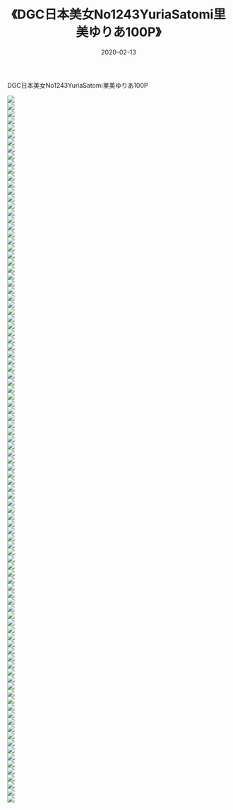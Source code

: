 ﻿---
layout: post
title:  《DGC日本美女No1243YuriaSatomi里美ゆりあ100P》
date:   2020-02-13
img: http://pic.660000.xyz/1:/性感/2020/DGC日本美女No1243YuriaSatomi里美ゆりあ100P/000.jpg
categories: [美女, 清纯, 唯美]
---

DGC日本美女No1243YuriaSatomi里美ゆりあ100P

  ![](http://pic.660000.xyz/1:/性感/2020/DGC日本美女No1243YuriaSatomi里美ゆりあ100P/001.jpg) <br> ![](http://pic.660000.xyz/1:/性感/2020/DGC日本美女No1243YuriaSatomi里美ゆりあ100P/002.jpg) <br> ![](http://pic.660000.xyz/1:/性感/2020/DGC日本美女No1243YuriaSatomi里美ゆりあ100P/003.jpg) <br> ![](http://pic.660000.xyz/1:/性感/2020/DGC日本美女No1243YuriaSatomi里美ゆりあ100P/004.jpg) <br> ![](http://pic.660000.xyz/1:/性感/2020/DGC日本美女No1243YuriaSatomi里美ゆりあ100P/005.jpg) <br> ![](http://pic.660000.xyz/1:/性感/2020/DGC日本美女No1243YuriaSatomi里美ゆりあ100P/006.jpg) <br> ![](http://pic.660000.xyz/1:/性感/2020/DGC日本美女No1243YuriaSatomi里美ゆりあ100P/007.jpg) <br> ![](http://pic.660000.xyz/1:/性感/2020/DGC日本美女No1243YuriaSatomi里美ゆりあ100P/008.jpg) <br> ![](http://pic.660000.xyz/1:/性感/2020/DGC日本美女No1243YuriaSatomi里美ゆりあ100P/009.jpg) <br> ![](http://pic.660000.xyz/1:/性感/2020/DGC日本美女No1243YuriaSatomi里美ゆりあ100P/010.jpg) <br> ![](http://pic.660000.xyz/1:/性感/2020/DGC日本美女No1243YuriaSatomi里美ゆりあ100P/011.jpg) <br> ![](http://pic.660000.xyz/1:/性感/2020/DGC日本美女No1243YuriaSatomi里美ゆりあ100P/012.jpg) <br> ![](http://pic.660000.xyz/1:/性感/2020/DGC日本美女No1243YuriaSatomi里美ゆりあ100P/013.jpg) <br> ![](http://pic.660000.xyz/1:/性感/2020/DGC日本美女No1243YuriaSatomi里美ゆりあ100P/014.jpg) <br> ![](http://pic.660000.xyz/1:/性感/2020/DGC日本美女No1243YuriaSatomi里美ゆりあ100P/015.jpg) <br> ![](http://pic.660000.xyz/1:/性感/2020/DGC日本美女No1243YuriaSatomi里美ゆりあ100P/016.jpg) <br> ![](http://pic.660000.xyz/1:/性感/2020/DGC日本美女No1243YuriaSatomi里美ゆりあ100P/017.jpg) <br> ![](http://pic.660000.xyz/1:/性感/2020/DGC日本美女No1243YuriaSatomi里美ゆりあ100P/018.jpg) <br> ![](http://pic.660000.xyz/1:/性感/2020/DGC日本美女No1243YuriaSatomi里美ゆりあ100P/019.jpg) <br> ![](http://pic.660000.xyz/1:/性感/2020/DGC日本美女No1243YuriaSatomi里美ゆりあ100P/020.jpg) <br> ![](http://pic.660000.xyz/1:/性感/2020/DGC日本美女No1243YuriaSatomi里美ゆりあ100P/021.jpg) <br> ![](http://pic.660000.xyz/1:/性感/2020/DGC日本美女No1243YuriaSatomi里美ゆりあ100P/022.jpg) <br> ![](http://pic.660000.xyz/1:/性感/2020/DGC日本美女No1243YuriaSatomi里美ゆりあ100P/023.jpg) <br> ![](http://pic.660000.xyz/1:/性感/2020/DGC日本美女No1243YuriaSatomi里美ゆりあ100P/024.jpg) <br> ![](http://pic.660000.xyz/1:/性感/2020/DGC日本美女No1243YuriaSatomi里美ゆりあ100P/025.jpg) <br> ![](http://pic.660000.xyz/1:/性感/2020/DGC日本美女No1243YuriaSatomi里美ゆりあ100P/026.jpg) <br> ![](http://pic.660000.xyz/1:/性感/2020/DGC日本美女No1243YuriaSatomi里美ゆりあ100P/027.jpg) <br> ![](http://pic.660000.xyz/1:/性感/2020/DGC日本美女No1243YuriaSatomi里美ゆりあ100P/028.jpg) <br> ![](http://pic.660000.xyz/1:/性感/2020/DGC日本美女No1243YuriaSatomi里美ゆりあ100P/029.jpg) <br> ![](http://pic.660000.xyz/1:/性感/2020/DGC日本美女No1243YuriaSatomi里美ゆりあ100P/030.jpg) <br> ![](http://pic.660000.xyz/1:/性感/2020/DGC日本美女No1243YuriaSatomi里美ゆりあ100P/031.jpg) <br> ![](http://pic.660000.xyz/1:/性感/2020/DGC日本美女No1243YuriaSatomi里美ゆりあ100P/032.jpg) <br> ![](http://pic.660000.xyz/1:/性感/2020/DGC日本美女No1243YuriaSatomi里美ゆりあ100P/033.jpg) <br> ![](http://pic.660000.xyz/1:/性感/2020/DGC日本美女No1243YuriaSatomi里美ゆりあ100P/034.jpg) <br> ![](http://pic.660000.xyz/1:/性感/2020/DGC日本美女No1243YuriaSatomi里美ゆりあ100P/035.jpg) <br> ![](http://pic.660000.xyz/1:/性感/2020/DGC日本美女No1243YuriaSatomi里美ゆりあ100P/036.jpg) <br> ![](http://pic.660000.xyz/1:/性感/2020/DGC日本美女No1243YuriaSatomi里美ゆりあ100P/037.jpg) <br> ![](http://pic.660000.xyz/1:/性感/2020/DGC日本美女No1243YuriaSatomi里美ゆりあ100P/038.jpg) <br> ![](http://pic.660000.xyz/1:/性感/2020/DGC日本美女No1243YuriaSatomi里美ゆりあ100P/039.jpg) <br> ![](http://pic.660000.xyz/1:/性感/2020/DGC日本美女No1243YuriaSatomi里美ゆりあ100P/040.jpg) <br> ![](http://pic.660000.xyz/1:/性感/2020/DGC日本美女No1243YuriaSatomi里美ゆりあ100P/041.jpg) <br> ![](http://pic.660000.xyz/1:/性感/2020/DGC日本美女No1243YuriaSatomi里美ゆりあ100P/042.jpg) <br> ![](http://pic.660000.xyz/1:/性感/2020/DGC日本美女No1243YuriaSatomi里美ゆりあ100P/043.jpg) <br> ![](http://pic.660000.xyz/1:/性感/2020/DGC日本美女No1243YuriaSatomi里美ゆりあ100P/044.jpg) <br> ![](http://pic.660000.xyz/1:/性感/2020/DGC日本美女No1243YuriaSatomi里美ゆりあ100P/045.jpg) <br> ![](http://pic.660000.xyz/1:/性感/2020/DGC日本美女No1243YuriaSatomi里美ゆりあ100P/046.jpg) <br> ![](http://pic.660000.xyz/1:/性感/2020/DGC日本美女No1243YuriaSatomi里美ゆりあ100P/047.jpg) <br> ![](http://pic.660000.xyz/1:/性感/2020/DGC日本美女No1243YuriaSatomi里美ゆりあ100P/048.jpg) <br> ![](http://pic.660000.xyz/1:/性感/2020/DGC日本美女No1243YuriaSatomi里美ゆりあ100P/049.jpg) <br> ![](http://pic.660000.xyz/1:/性感/2020/DGC日本美女No1243YuriaSatomi里美ゆりあ100P/050.jpg) <br> ![](http://pic.660000.xyz/1:/性感/2020/DGC日本美女No1243YuriaSatomi里美ゆりあ100P/051.jpg) <br> ![](http://pic.660000.xyz/1:/性感/2020/DGC日本美女No1243YuriaSatomi里美ゆりあ100P/052.jpg) <br> ![](http://pic.660000.xyz/1:/性感/2020/DGC日本美女No1243YuriaSatomi里美ゆりあ100P/053.jpg) <br> ![](http://pic.660000.xyz/1:/性感/2020/DGC日本美女No1243YuriaSatomi里美ゆりあ100P/054.jpg) <br> ![](http://pic.660000.xyz/1:/性感/2020/DGC日本美女No1243YuriaSatomi里美ゆりあ100P/055.jpg) <br> ![](http://pic.660000.xyz/1:/性感/2020/DGC日本美女No1243YuriaSatomi里美ゆりあ100P/056.jpg) <br> ![](http://pic.660000.xyz/1:/性感/2020/DGC日本美女No1243YuriaSatomi里美ゆりあ100P/057.jpg) <br> ![](http://pic.660000.xyz/1:/性感/2020/DGC日本美女No1243YuriaSatomi里美ゆりあ100P/058.jpg) <br> ![](http://pic.660000.xyz/1:/性感/2020/DGC日本美女No1243YuriaSatomi里美ゆりあ100P/059.jpg) <br> ![](http://pic.660000.xyz/1:/性感/2020/DGC日本美女No1243YuriaSatomi里美ゆりあ100P/060.jpg) <br> ![](http://pic.660000.xyz/1:/性感/2020/DGC日本美女No1243YuriaSatomi里美ゆりあ100P/061.jpg) <br> ![](http://pic.660000.xyz/1:/性感/2020/DGC日本美女No1243YuriaSatomi里美ゆりあ100P/062.jpg) <br> ![](http://pic.660000.xyz/1:/性感/2020/DGC日本美女No1243YuriaSatomi里美ゆりあ100P/063.jpg) <br> ![](http://pic.660000.xyz/1:/性感/2020/DGC日本美女No1243YuriaSatomi里美ゆりあ100P/064.jpg) <br> ![](http://pic.660000.xyz/1:/性感/2020/DGC日本美女No1243YuriaSatomi里美ゆりあ100P/065.jpg) <br> ![](http://pic.660000.xyz/1:/性感/2020/DGC日本美女No1243YuriaSatomi里美ゆりあ100P/066.jpg) <br> ![](http://pic.660000.xyz/1:/性感/2020/DGC日本美女No1243YuriaSatomi里美ゆりあ100P/067.jpg) <br> ![](http://pic.660000.xyz/1:/性感/2020/DGC日本美女No1243YuriaSatomi里美ゆりあ100P/068.jpg) <br> ![](http://pic.660000.xyz/1:/性感/2020/DGC日本美女No1243YuriaSatomi里美ゆりあ100P/069.jpg) <br> ![](http://pic.660000.xyz/1:/性感/2020/DGC日本美女No1243YuriaSatomi里美ゆりあ100P/070.jpg) <br> ![](http://pic.660000.xyz/1:/性感/2020/DGC日本美女No1243YuriaSatomi里美ゆりあ100P/071.jpg) <br> ![](http://pic.660000.xyz/1:/性感/2020/DGC日本美女No1243YuriaSatomi里美ゆりあ100P/072.jpg) <br> ![](http://pic.660000.xyz/1:/性感/2020/DGC日本美女No1243YuriaSatomi里美ゆりあ100P/073.jpg) <br> ![](http://pic.660000.xyz/1:/性感/2020/DGC日本美女No1243YuriaSatomi里美ゆりあ100P/074.jpg) <br> ![](http://pic.660000.xyz/1:/性感/2020/DGC日本美女No1243YuriaSatomi里美ゆりあ100P/075.jpg) <br> ![](http://pic.660000.xyz/1:/性感/2020/DGC日本美女No1243YuriaSatomi里美ゆりあ100P/076.jpg) <br> ![](http://pic.660000.xyz/1:/性感/2020/DGC日本美女No1243YuriaSatomi里美ゆりあ100P/077.jpg) <br> ![](http://pic.660000.xyz/1:/性感/2020/DGC日本美女No1243YuriaSatomi里美ゆりあ100P/078.jpg) <br> ![](http://pic.660000.xyz/1:/性感/2020/DGC日本美女No1243YuriaSatomi里美ゆりあ100P/079.jpg) <br> ![](http://pic.660000.xyz/1:/性感/2020/DGC日本美女No1243YuriaSatomi里美ゆりあ100P/080.jpg) <br> ![](http://pic.660000.xyz/1:/性感/2020/DGC日本美女No1243YuriaSatomi里美ゆりあ100P/081.jpg) <br> ![](http://pic.660000.xyz/1:/性感/2020/DGC日本美女No1243YuriaSatomi里美ゆりあ100P/082.jpg) <br> ![](http://pic.660000.xyz/1:/性感/2020/DGC日本美女No1243YuriaSatomi里美ゆりあ100P/083.jpg) <br> ![](http://pic.660000.xyz/1:/性感/2020/DGC日本美女No1243YuriaSatomi里美ゆりあ100P/084.jpg) <br> ![](http://pic.660000.xyz/1:/性感/2020/DGC日本美女No1243YuriaSatomi里美ゆりあ100P/085.jpg) <br> ![](http://pic.660000.xyz/1:/性感/2020/DGC日本美女No1243YuriaSatomi里美ゆりあ100P/086.jpg) <br> ![](http://pic.660000.xyz/1:/性感/2020/DGC日本美女No1243YuriaSatomi里美ゆりあ100P/087.jpg) <br> ![](http://pic.660000.xyz/1:/性感/2020/DGC日本美女No1243YuriaSatomi里美ゆりあ100P/088.jpg) <br> ![](http://pic.660000.xyz/1:/性感/2020/DGC日本美女No1243YuriaSatomi里美ゆりあ100P/089.jpg) <br> ![](http://pic.660000.xyz/1:/性感/2020/DGC日本美女No1243YuriaSatomi里美ゆりあ100P/090.jpg) <br> ![](http://pic.660000.xyz/1:/性感/2020/DGC日本美女No1243YuriaSatomi里美ゆりあ100P/091.jpg) <br> ![](http://pic.660000.xyz/1:/性感/2020/DGC日本美女No1243YuriaSatomi里美ゆりあ100P/092.jpg) <br> ![](http://pic.660000.xyz/1:/性感/2020/DGC日本美女No1243YuriaSatomi里美ゆりあ100P/093.jpg) <br> ![](http://pic.660000.xyz/1:/性感/2020/DGC日本美女No1243YuriaSatomi里美ゆりあ100P/094.jpg) <br> ![](http://pic.660000.xyz/1:/性感/2020/DGC日本美女No1243YuriaSatomi里美ゆりあ100P/095.jpg) <br> ![](http://pic.660000.xyz/1:/性感/2020/DGC日本美女No1243YuriaSatomi里美ゆりあ100P/096.jpg) <br> ![](http://pic.660000.xyz/1:/性感/2020/DGC日本美女No1243YuriaSatomi里美ゆりあ100P/097.jpg) <br> ![](http://pic.660000.xyz/1:/性感/2020/DGC日本美女No1243YuriaSatomi里美ゆりあ100P/098.jpg) <br> ![](http://pic.660000.xyz/1:/性感/2020/DGC日本美女No1243YuriaSatomi里美ゆりあ100P/099.jpg) <br> ![](http://pic.660000.xyz/1:/性感/2020/DGC日本美女No1243YuriaSatomi里美ゆりあ100P/100.jpg) <br>